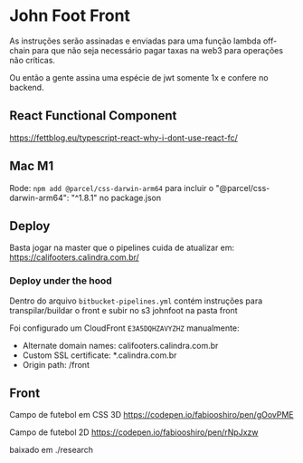 # John Foot Front

As instruções serão assinadas e enviadas para uma função lambda off-chain para que não seja necessário pagar taxas na web3 para operações não críticas.

Ou então a gente assina uma espécie de jwt somente 1x e confere no backend.

## React Functional Component
https://fettblog.eu/typescript-react-why-i-dont-use-react-fc/

## Mac M1

Rode: 
`npm add @parcel/css-darwin-arm64`
para incluir o 
"@parcel/css-darwin-arm64": "^1.8.1"
no package.json

## Deploy

Basta jogar na master que o pipelines cuida de atualizar em:  
https://califooters.calindra.com.br/

### Deploy under the hood

Dentro do arquivo `bitbucket-pipelines.yml` contém instruções para transpilar/buildar o front e subir no s3 johnfoot na pasta front

Foi configurado um CloudFront `E3A5DQHZAVYZHZ` manualmente:

* Alternate domain names: califooters.calindra.com.br
* Custom SSL certificate: *.calindra.com.br 
* Origin path: /front

## Front

Campo de futebol em CSS 3D
https://codepen.io/fabiooshiro/pen/gOovPME

Campo de futebol 2D
https://codepen.io/fabiooshiro/pen/rNpJxzw

baixado em ./research
